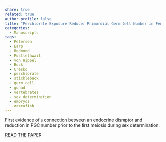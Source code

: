 ```yaml
---
share: true
related: true
author_profile: false
title: "Perchlorate Exposure Reduces Primordial Germ Cell Number in Female Threespine Stickleback"
categories:
  - Manuscripts
tags:
  - Petersen
  - Earp
  - Redmond
  - Postlethwait
  - von Hippel
  - Buck
  - Cresko
  - perchlorate
  - stickleback
  - germ cell
  - gonad
  - vertebrates
  - sex determination
  - embryos
  - zebrafish
---
```


First evidence of a connection between an endocrine disruptor and reduction in PGC number prior to the first meiosis during sex determination.

[READ THE PAPER](https://journals.plos.org/plosone/article?id=10.1371/journal.pone.0157792)
